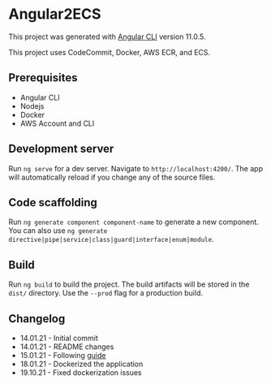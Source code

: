 # Angular2ECS

This project was generated with [Angular CLI](https://github.com/angular/angular-cli) version 11.0.5. &nbsp;

This project uses CodeCommit, Docker, AWS ECR, and ECS.

## Prerequisites
* Angular CLI
* Nodejs
* Docker
* AWS Account and CLI

## Development server

Run `ng serve` for a dev server. Navigate to `http://localhost:4200/`. The app will automatically reload if you change any of the source files.

## Code scaffolding

Run `ng generate component component-name` to generate a new component. You can also use `ng generate directive|pipe|service|class|guard|interface|enum|module`.

## Build

Run `ng build` to build the project. The build artifacts will be stored in the `dist/` directory. Use the `--prod` flag for a production build.

## Changelog
* 14.01.21 - Initial commit
* 14.01.21 - README changes
* 15.01.21 - Following [guide](https://medium.com/bb-tutorials-and-thoughts/aws-deploying-angular-with-nodejs-app-on-ecs-2128208017f8)
* 18.01.21 - Dockerized the application
* 19.10.21 - Fixed dockerization issues
